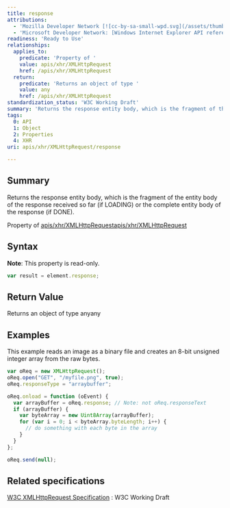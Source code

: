 ```yaml
---
title: response
attributions:
  - 'Mozilla Developer Network [![cc-by-sa-small-wpd.svg](/assets/thumb/8/8c/cc-by-sa-small-wpd.svg/120px-cc-by-sa-small-wpd.svg.png)](http://creativecommons.org/licenses/by-sa/3.0/us/): [Article](https://developer.mozilla.org/en-US/docs/Web/API/XMLHttpRequest/Sending_and_Receiving_Binary_Data)'
  - 'Microsoft Developer Network: [Windows Internet Explorer API reference Article](http://msdn.microsoft.com/en-us/library/ie/hh828809%28v=vs.85%29.aspx)'
readiness: 'Ready to Use'
relationships:
  applies_to:
    predicate: 'Property of '
    value: apis/xhr/XMLHttpRequest
    href: /apis/xhr/XMLHttpRequest
  return:
    predicate: 'Returns an object of type '
    value: any
    href: /apis/xhr/XMLHttpRequest
standardization_status: 'W3C Working Draft'
summary: 'Returns the response entity body, which is the fragment of the entity body of the response received so far (if LOADING) or the complete entity body of the response (if DONE).'
tags:
  0: API
  1: Object
  2: Properties
  4: XHR
uri: apis/xhr/XMLHttpRequest/response

---
```

## Summary

Returns the response entity body, which is the fragment of the entity body of the response received so far (if LOADING) or the complete entity body of the response (if DONE).

Property of [apis/xhr/XMLHttpRequest](/apis/xhr/XMLHttpRequest)[apis/xhr/XMLHttpRequest](/apis/xhr/XMLHttpRequest)

## Syntax

**Note**: This property is read-only.

``` js
var result = element.response;
```

## Return Value

Returns an object of type anyany

## Examples

This example reads an image as a binary file and creates an 8-bit unsigned integer array from the raw bytes.

``` js
var oReq = new XMLHttpRequest();
oReq.open("GET", "/myfile.png", true);
oReq.responseType = "arraybuffer";

oReq.onload = function (oEvent) {
  var arrayBuffer = oReq.response; // Note: not oReq.responseText
  if (arrayBuffer) {
    var byteArray = new Uint8Array(arrayBuffer);
    for (var i = 0; i < byteArray.byteLength; i++) {
      // do something with each byte in the array
    }
  }
};

oReq.send(null);
```

## Related specifications

[W3C XMLHttpRequest Specification](http://www.w3.org/TR/XMLHttpRequest/)
:   W3C Working Draft
